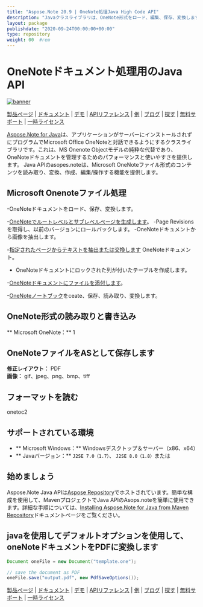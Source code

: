 ```yaml
---
title: "Aspose.Note 20.9 | OneNote処理Java High Code API" 
description: "Javaクラスライブラリは、OneNote形式をロード、編集、保存、変換します。ページ、画像、テキスト、テーブル、添付ファイル、タグ、タスク、テキストスタイル、ハイパーリンクをサポートしています。" 
layout: package
publishdate: "2020-09-24T00:00:00+00:00"
type: repository
weight: 00	#rem
---
```


# OneNoteドキュメント処理用のJava API
[![banner](../aspose_note-for-java-banner.png)](./)

[製品ページ](https://products.aspose.com/note/java) | [ドキュメント](https://docs.aspose.com/note/java/) | [デモ](https://products.aspose.app/note/family) | [APIリファレンス](https://apireference.aspose.com/note/java) | [例](https://github.com/aspose-note/Aspose.Note-for-Java) | [ブログ](https://blog.aspose.com/category/note/) | [探す](https://search.aspose.com/) | [無料サポート](https://forum.aspose.com/c/note) | [一時ライセンス](https://purchase.aspose.com/temporary-license)

[Aspose.Note for Java](https://products.aspose.com/note/java)は、アプリケーションがサーバーにインストールされずにプログラムでMicrosoft Office OneNoteと対話できるようにするクラスライブラリです。これは、MS Onenote Objectモデルの純粋な代替であり、OneNoteドキュメントを管理するためのパフォーマンスと使いやすさを提供します。 Java APIのasopes.noteは、Microsoft OneNoteファイル形式のコンテンツを読み取り、変換、作成、編集/操作する機能を提供します。

## Microsoft Onenoteファイル処理
-OneNoteドキュメントをロード、保存、変換します。

-[OneNoteでルートレベルとサブレベルページを生成します](https://docs.aspose.com/note/java/working-with-pages/)。
-Page Revisionsを取得し、以前のバージョンにロールバックします。
-OneNoteドキュメントから画像を抽出します。

-[指定されたページからテキストを抽出または交換します](https://docs.aspose.com/note/java/working-with-text/) OneNoteドキュメント。
 -  OneNoteドキュメントにロックされた列が付いたテーブルを作成します。

-[OneNoteドキュメントにファイルを添付します](https://docs.aspose.com/note/java/working-with-attachments/)。

-[OneNoteノートブック](https://docs.aspose.com/note/java/working-with-onenote-notebook/)をceate、保存、読み取り、変換します。

## OneNote形式の読み取りと書き込み
** Microsoft OneNote：** 1

## OneNoteファイルをASとして保存します
**修正レイアウト：** PDF \
**画像：** gif、jpeg、png、bmp、tiff

## フォーマットを読む
onetoc2

## サポートされている環境
 -  ** Microsoft Windows：** Windowsデスクトップ＆サーバー（x86、x64）
 -  ** Javaバージョン：** `J2SE 7.0（1.7）`、 `J2SE 8.0（1.8）`または

## 始めましょう

Aspose.Note Java APIは[Aspose Repository](https://repository.aspose.com/note/)でホストされています。簡単な構成を使用して、MavenプロジェクトでJava APIのAsops.noteを簡単に使用できます。詳細な手順については、[Installing Aspose.Note for Java from Maven Repository](https://docs.aspose.com/note/java/installation/)ドキュメントページをご覧ください。

## javaを使用してデフォルトオプションを使用して、oneNoteドキュメントをPDFに変換します

```java
Document oneFile = new Document("template.one");

// save the document as PDF
oneFile.save("output.pdf", new PdfSaveOptions());
```

[製品ページ](https://products.aspose.com/note/java) | [ドキュメント](https://docs.aspose.com/note/java/) | [デモ](https://products.aspose.app/note/family) | [APIリファレンス](https://apireference.aspose.com/note/java) | [例](https://github.com/aspose-note/Aspose.Note-for-Java) | [ブログ](https://blog.aspose.com/category/note/) | [探す](https://search.aspose.com/) | [無料サポート](https://forum.aspose.com/c/note) | [一時ライセンス](https://purchase.aspose.com/temporary-license)

